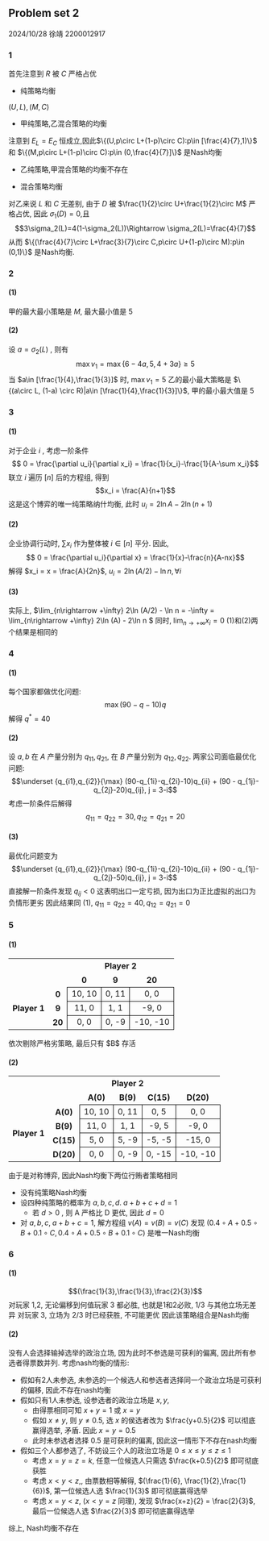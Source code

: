 ## Problem set 2
2024/10/28
徐靖 2200012917
### 1
首先注意到 $R$ 被 $C$ 严格占优
- 纯策略均衡

$(U,L),(M,C)$
- 甲纯策略,乙混合策略的均衡

注意到 $E_L=E_C$ 恒成立,因此$\{(U,p\circ L+(1-p)\circ C):p\in [\frac{4}{7},1)\}$ 和 $\{(M,p\circ L+(1-p)\circ C):p\in (0,\frac{4}{7}]\}$ 是Nash均衡
- 乙纯策略,甲混合策略的均衡不存在

- 混合策略均衡

对乙来说 $L$ 和 $C$ 无差别, 由于 $D$ 被 $\frac{1}{2}\circ U+\frac{1}{2}\circ M$ 严格占优, 因此 $\sigma_1(D)=0$,且
$$3\sigma_2(L)=4(1-\sigma_2(L))\Rightarrow \sigma_2(L)=\frac{4}{7}$$
从而 $\{(\frac{4}{7}\circ L+\frac{3}{7}\circ C,p\circ U+(1-p)\circ M):p\in (0,1)\}$ 是Nash均衡.

### 2
#### (1)
甲的最大最小策略是 $M$, 最大最小值是 $5$
#### (2)
设 $a = \sigma_2(L)$ , 则有
$$\max v_1 = \max \{6-4a,5,4+3a\} \ge 5$$
当 $a\in [\frac{1}{4},\frac{1}{3}]$ 时, $\max v_1 = 5$
乙的最小最大策略是 $\{(a\circ L, (1-a) \circ R)|a\in [\frac{1}{4},\frac{1}{3}]\}$, 甲的最小最大值是 5 
### 3
#### (1)
对于企业 $i$ , 考虑一阶条件
$$ 0 = \frac{\partial u_i}{\partial x_i} = \frac{1}{x_i}-\frac{1}{A-\sum x_i}$$
联立 $i$ 遍历 $[n]$ 后的方程组, 得到
$$x_i = \frac{A}{n+1}$$
这是这个博弈的唯一纯策略纳什均衡, 此时 $u_i = 2\ln A - 2\ln (n+1)$
#### (2)
企业协调行动时, $\sum x_i$ 作为整体被 $i\in [n]$ 平分. 因此,
$$ 0 = \frac{\partial u_i}{\partial x} = \frac{1}{x}-\frac{n}{A-nx}$$
解得 $x_i = x = \frac{A}{2n}$, $u_i = 2\ln (A/2) - \ln n, \forall i$
#### (3)
实际上, $\lim_{n\rightarrow +\infty} 2\ln (A/2) - \ln n  = -\infty = \lim_{n\rightarrow +\infty} 2\ln (A) - 2\ln n $
同时,  $\lim_{n\rightarrow +\infty} x_i = 0$
(1)和(2)两个结果是相同的

### 4
#### (1)
每个国家都做优化问题:
$$\max (90-q-10)q$$
解得 $q^* = 40$
#### (2)
设 $a, b$ 在 $A$ 产量分别为 $q_{11},q_{21}$, 在 $B$ 产量分别为 $q_{12},q_{22}$. 两家公司面临最优化问题:
$$\underset {q_{i1},q_{i2}}{\max} (90-q_{1i}-q_{2i}-10)q_{ii} + (90 - q_{1j}-q_{2j}-20)q_{ij}, j = 3-i$$ 
考虑一阶条件后解得
$$q_{11}=q_{22} = 30, q_{12}=q_{21}=20$$
#### (3)
最优化问题变为
$$\underset {q_{i1},q_{i2}}{\max} (90-q_{1i}-q_{2i}-10)q_{ii} + (90 - q_{1j}-q_{2j}-50)q_{ij}, j = 3-i$$ 
直接解一阶条件发现 $q_{ij}<0$ 这表明出口一定亏损, 因为出口为正比虚拟的出口为负情形更劣
因此结果同 (1), $q_{11}=q_{22}=40, q_{12}=q_{21}=0$
### 5
#### (1)
<table>
    <tr>
        <th colspan="2" style="border:none;"></th>
        <th colspan="3" style="border:none; text-align:center">Player 2</th>
    </tr>
    <tr>
        <th colspan="2" style="border:none;"></th>
        <th style="border:none; text-align:center;">0</th>
        <th style="border:none; text-align:center;">9</th>
        <th style="border:none; text-align:center;">20</th>
    </tr>
    <tr>
        <th rowspan="3" style="border:none; text-align:center; vertical-align:middle">Player 1</th>
        <th style="border:none; text-align:center;">0</th>
        <td style="border: 1px solid black; text-align:center; vertical-align:middle;">10, 10</td>
        <td style="border: 1px solid black; text-align:center; vertical-align:middle;">0, 11</td>
        <td style="border: 1px solid black; text-align:center; vertical-align:middle;">0, 0</td>
    </tr>
    <tr>
        <th style="border:none; text-align:center;">9</th>
        <td style="border: 1px solid black; text-align:center; vertical-align:middle;">11, 0</td>
        <td style="border: 1px solid black; text-align:center; vertical-align:middle;">1, 1</td>
        <td style="border: 1px solid black; text-align:center; vertical-align:middle;">-9, 0</td>
    </tr>
    <tr>
        <th style="border:none; text-align:center;">20</th>
        <td style="border: 1px solid black; text-align:center; vertical-align:middle;">0, 0</td>
        <td style="border: 1px solid black; text-align:center; vertical-align:middle;">0, -9</td>
        <td style="border: 1px solid black; text-align:center; vertical-align:middle;">-10, -10</td>
    </tr>
</table>
依次剔除严格劣策略, 最后只有 $B$ 存活

#### (2)
<table>
    <tr>
        <th colspan="2" style="border:none;"></th>
        <th colspan="3" style="border:none; text-align:center">Player 2</th>
    </tr>
    <tr>
        <th colspan="2" style="border:none;"></th>
        <th style="border:none; text-align:center;">A(0)</th>
        <th style="border:none; text-align:center;">B(9)</th>
        <th style="border:none; text-align:center;">C(15)</th>
        <th style="border:none; text-align:center;">D(20)</th>
    </tr>
    <tr>
        <th rowspan="4" style="border:none; text-align:center; vertical-align:middle">Player 1</th>
        <th style="border:none; text-align:center;">A(0)</th>
        <td style="border: 1px solid black; text-align:center; vertical-align:middle;">10, 10</td>
        <td style="border: 1px solid black; text-align:center; vertical-align:middle;">0, 11</td>
        <td style="border: 1px solid black; text-align:center; vertical-align:middle;">0, 5</td>
        <td style="border: 1px solid black; text-align:center; vertical-align:middle;">0, 0</td>
    </tr>
    <tr>
        <th style="border:none; text-align:center;">B(9)</th>
        <td style="border: 1px solid black; text-align:center; vertical-align:middle;">11, 0</td>
        <td style="border: 1px solid black; text-align:center; vertical-align:middle;">1, 1</td>
        <td style="border: 1px solid black; text-align:center; vertical-align:middle;">-9, 5</td>
        <td style="border: 1px solid black; text-align:center; vertical-align:middle;">-9, 0</td>
    </tr>
    <tr>
        <th style="border:none; text-align:center;">C(15)</th>
        <td style="border: 1px solid black; text-align:center; vertical-align:middle;">5, 0</td>
        <td style="border: 1px solid black; text-align:center; vertical-align:middle;">5, -9</td>
        <td style="border: 1px solid black; text-align:center; vertical-align:middle;">-5, -5</td>
        <td style="border: 1px solid black; text-align:center; vertical-align:middle;">-15, 0</td>
    </tr>
    <tr>
        <th style="border:none; text-align:center;">D(20)</th>
        <td style="border: 1px solid black; text-align:center; vertical-align:middle;">0, 0</td>
        <td style="border: 1px solid black; text-align:center; vertical-align:middle;">0, -9</td>
        <td style="border: 1px solid black; text-align:center; vertical-align:middle;">0, -15</td>
        <td style="border: 1px solid black; text-align:center; vertical-align:middle;">-10, -10</td>
    </tr>
</table>

由于是对称博弈, 因此Nash均衡下两位行贿者策略相同
- 没有纯策略Nash均衡
- 设四种纯策略的概率为 $a,b,c,d.\; a+b+c+d=1$
  - 若 $d>0$ , 则 A 严格比 D 更优, 因此 $d=0$
- 对 $a,b,c,\; a+b+c=1$, 解方程组 $v(A)=v(B)=v(C)$ 发现
$(0.4\circ A+0.5\circ B+0.1\circ C,0.4\circ A+0.5\circ B+0.1\circ C)$ 是唯一Nash均衡
### 6
#### (1)
$$(\frac{1}{3},\frac{1}{3},\frac{2}{3})$$
对玩家 1,2, 无论偏移到何值玩家 3 都必胜, 也就是1和2必败, $1/3$ 与其他立场无差异
对玩家 3, 立场为 $2/3$ 时已经获胜, 不可能更优
因此该策略组合是Nash均衡
#### (2)
没有人会选择输掉选举的政治立场, 因为此时不参选是可获利的偏离, 因此所有参选者得票数并列.
考虑nash均衡的情形:
- 假如有2人未参选, 未参选的一个候选人和参选者选择同一个政治立场是可获利的偏移, 因此不存在nash均衡
- 假如只有1人未参选, 设参选者的政治立场是 $x,y$, 
  - 由得票相同可知 $x+y=1$ 或 $x=y$
  - 假如 $x\neq y$, 则 $y\neq 0.5$,  选 $x$ 的侯选者改为 $\frac{y+0.5}{2}$ 可以彻底赢得选举, 矛盾. 因此 $x=y=0.5$
  - 此时未参选者选择 $0.5$ 是可获利的偏离, 因此这一情形下不存在nash均衡
- 假如三个人都参选了, 不妨设三个人的政治立场是 $0\leq x\leq y\leq z \leq 1$
  - 考虑 $x = y = z=k$, 任意一位候选人只需选 $\frac{k+0.5}{2}$ 即可彻底获胜
  - 考虑 $x<y<z,$, 由票数相等解得, $(\frac{1}{6}, \frac{1}{2},\frac{1}{6})$, 第一位候选人选 $\frac{1}{3}$ 即可彻底赢得选举
  - 考虑 $x=y<z$, ($x<y=z$ 同理), 发现 $\frac{x+z}{2} = \frac{2}{3}$, 最后一位候选人选 $\frac{2}{3}$ 即可彻底赢得选举

综上, Nash均衡不存在